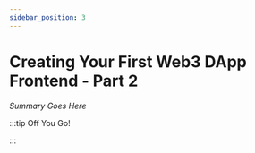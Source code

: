 ```yaml
---
sidebar_position: 3
---
```


# Creating Your First Web3 DApp Frontend - Part 2

_Summary Goes Here_

:::tip Off You Go!

<QuestButton text="Happy Questing" link='' />

:::

